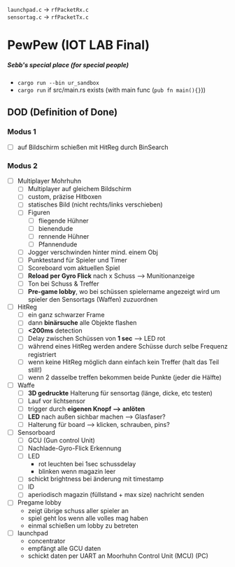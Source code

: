 ```launchpad.c``` &rarr; ```rfPacketRx.c``` <br>
```sensortag.c``` &rarr; ```rfPacketTx.c```

# PewPew (IOT LAB Final) 

##### Sebb's special place (for special people)
- ```cargo run --bin ur_sandbox```
- ```cargo run``` if src/main.rs exists (with main func (```pub fn main(){}```))

## DOD (Definition of Done)
### Modus 1
- [ ] auf Bildschirm schießen mit HitReg durch BinSearch
### Modus 2
- [ ] Multiplayer Mohrhuhn
  - [ ] Multiplayer auf gleichem Bildschirm
  - [ ] custom, präzise Hitboxen
  - [ ] statisches Bild (nicht rechts/links verschieben)
  - [ ] Figuren
    - [ ] fliegende Hühner
    - [ ] bienendude
    - [ ] rennende Hühner
    - [ ] Pfannendude
  - [ ] Jogger verschwinden hinter mind. einem Obj
  - [ ] Punktestand für Spieler und Timer
  - [ ] Scoreboard vom aktuellen Spiel
  - [ ] **Reload per Gyro Flick** nach x Schuss --> Munitionanzeige
  - [ ] Ton bei Schuss & Treffer
  - [ ] **Pre-game lobby**, wo bei schüssen spielername angezeigt wird um spieler den Sensortags (Waffen) zuzuordnen
- [ ] HitReg
  - [ ] ein ganz schwarzer Frame
  - [ ] dann **binärsuche** alle Objekte flashen
  - [ ] **<200ms** detection
  - [ ] Delay zwischen Schüssen von **1 sec** --> LED rot
  - [ ] während eines HitReg werden andere Schüsse durch selbe Frequenz registriert
  - [ ] wenn keine HitReg möglich dann einfach kein Treffer (halt das Teil still!)
  - [ ] wenn 2 dasselbe treffen bekommen beide Punkte (jeder die Hälfte)
- [ ] Waffe
  - [ ] **3D gedruckte** Halterung für sensortag (länge, dicke, etc testen)
  - [ ] Lauf vor lichtsensor
  - [ ] trigger durch **eigenen Knopf --> anlöten**
  - [ ] **LED** nach außen sichbar machen --> Glasfaser?
  - [ ] Halterung für board --> klicken, schrauben, pins?
- [ ] Sensorboard
  - [ ] GCU (Gun control Unit)
  - [ ] Nachlade-Gyro-Flick Erkennung
  - [ ] LED
    - rot leuchten bei 1sec schussdelay
    - blinken wenn magazin leer
  - [ ] schickt brightness bei änderung mit timestamp
  - [ ] ID
  - [ ] aperiodisch magazin (füllstand + max size) nachricht senden
- [ ] Pregame lobby
  - zeigt übrige schuss aller spieler an
  - spiel geht los wenn alle volles mag haben
  - einmal schießen um lobby zu  betreten
- [ ] launchpad
  - concentrator
  - empfängt alle GCU daten
  - schickt daten per UART an Moorhuhn Control Unit (MCU) (PC)
